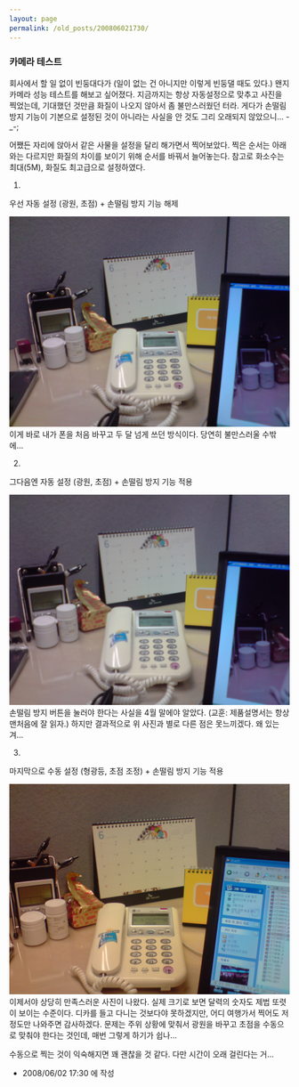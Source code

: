 ```yaml
---
layout: page
permalink: /old_posts/200806021730/
---
```


### 카메라 테스트

회사에서 할 일 없이 빈둥대다가 (일이 없는 건 아니지만 이렇게 빈둥댈 때도 있다.) 왠지 카메라 성능 테스트를 해보고 싶어졌다.
지금까지는 항상 자동설정으로 맞추고 사진을 찍었는데, 기대했던 것만큼 화질이 나오지 않아서 좀 불만스러웠던 터라.
게다가 손떨림 방지 기능이 기본으로 설정된 것이 아니라는 사실을 안 것도 그리 오래되지 않았으니... -_-;

어쨌든 자리에 앉아서 같은 사물을 설정을 달리 해가면서 찍어보았다.
찍은 순서는 아래와는 다르지만 화질의 차이를 보이기 위해 순서를 바꿔서 늘어놓는다.
참고로 화소수는 최대(5M), 화질도 최고급으로 설정하였다.


1. 
우선 자동 설정 (광원, 초점) + 손떨림 방지 기능 해제

![c0003499_4843aca944a3c.jpg](200806021730/c0003499_4843aca944a3c.jpg)이게 바로 내가 폰을 처음 바꾸고 두 달 넘게 쓰던 방식이다. 당연히 불만스러울 수밖에... 


2.
그다음엔 자동 설정 (광원, 초점) + 손떨림 방지 기능 적용

![c0003499_4843ad2ce727b.jpg](200806021730/c0003499_4843ad2ce727b.jpg)손떨림 방지 버튼을 눌러야 한다는 사실을 4월 말에야 알았다. (교훈: 제품설명서는 항상 맨처음에 잘 읽자.)
하지만 결과적으로 위 사진과 별로 다른 점은 못느끼겠다. 왜 있는겨...


3.
마지막으로 수동 설정 (형광등, 초점 조정) + 손떨림 방지 기능 적용

![c0003499_4843ae7ba6f5d.jpg](200806021730/c0003499_4843ae7ba6f5d.jpg)이제서야 상당히 만족스러운 사진이 나왔다. 실제 크기로 보면 달력의 숫자도 제법 또렷이 보이는 수준이다. 
디카를 들고 다니는 것보다야 못하겠지만, 어디 여행가서 찍어도 저정도만 나와주면 감사하겠다. 
문제는 주위 상황에 맞춰서 광원을 바꾸고 초점을 수동으로 맞춰야 한다는 것인데, 매번 그렇게 하기가 쉽나...

수동으로 찍는 것이 익숙해지면 꽤 괜찮을 것 같다. 다만 시간이 오래 걸린다는 거...





- 2008/06/02 17:30 에 작성
